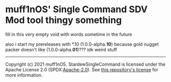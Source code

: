 # muff1nOS' Single Command SDV Mod tool thingy something

fill in this very empty void with words sometime in the future

also i start my prereleases with \*.10 (1.0.0-alpha.**10**) because gold nugget packer doesn't like (1.0.0-alpha.**01**)??? idk weird stuff

--------------------------------------------------------------------------------

Copyright (c) 2021 muff1nOS. StardewSingleCommand is licensed under the Apache License 2.0 (SPDX:[Apache-2.0](https://spdx.org/licenses/Apache-2.0.html)). See [this repository's license](LICENSE) for more information.